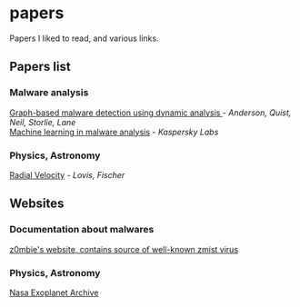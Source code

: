 # papers
 Papers I liked to read, and various links.

## Papers list
### Malware analysis


[Graph-based malware detection using dynamic analysis ](malware_analysis/graph_based_malware_detection_anderson_quist_neil_storlie_lane.pdf) - *Anderson, Quist, Neil, Storlie, Lane*  
[Machine learning in malware analysis](malware_analysis/kaspersky_lab_ml.pdf) - *Kaspersky Labs*  

### Physics, Astronomy  
[Radial Velocity](physics/radial_velocity_lovis_fischer.pdf) - *Lovis, Fischer*   
## Websites
### Documentation about malwares

[z0mbie's website, contains source of well-known zmist virus](http://z0mbie.daemonlab.org) 

### Physics, Astronomy
[Nasa Exoplanet Archive](https://exoplanetarchive.ipac.caltech.edu/index.html)
